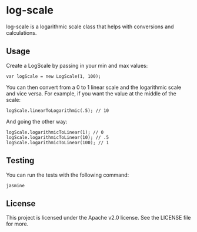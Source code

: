 # log-scale

log-scale is a logarithmic scale class that helps with conversions and calculations.

## Usage

Create a LogScale by passing in your min and max values:

    var logScale = new LogScale(1, 100);

You can then convert from a 0 to 1 linear scale and the logarithmic scale and vice versa.  For example, if you want the value at the middle of the scale:

    logScale.linearToLogarithmic(.5); // 10

And going the other way:

    logScale.logarithmicToLinear(1); // 0
    logScale.logarithmicToLinear(10); // .5
    logScale.logarithmicToLinear(100); // 1

## Testing

You can run the tests with the following command:

    jasmine

## License

This project is licensed under the Apache v2.0 license.  See the LICENSE file for more.
